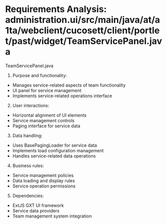 # Requirements Analysis: administration.ui/src/main/java/at/a1ta/webclient/cucosett/client/portlet/past/widget/TeamServicePanel.java

TeamServicePanel.java
1. Purpose and functionality:
- Manages service-related aspects of team functionality
- UI panel for service management
- Implements service-related operations interface

2. User interactions:
- Horizontal alignment of UI elements
- Service management controls
- Paging interface for service data

3. Data handling:
- Uses BasePagingLoader for service data
- Implements load configuration management
- Handles service-related data operations

4. Business rules:
- Service management policies
- Data loading and display rules
- Service operation permissions

5. Dependencies:
- ExtJS GXT UI framework
- Service data providers
- Team management system integration